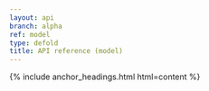 ```yaml
---
layout: api
branch: alpha
ref: model
type: defold
title: API reference (model)
---
```

{% include anchor_headings.html html=content %}